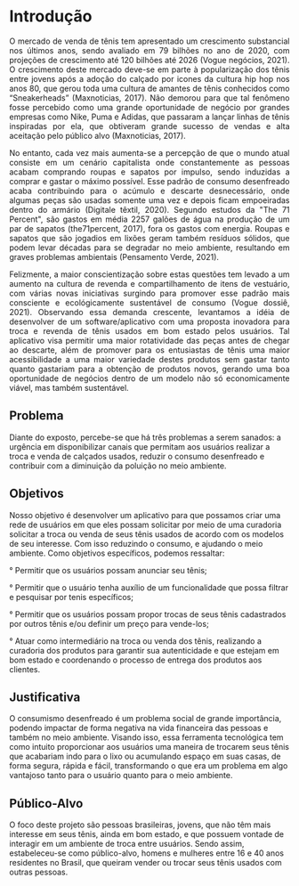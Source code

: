 # Introdução

<p align="justify">
  O mercado de venda de tênis tem apresentado um crescimento substancial nos últimos anos, sendo avaliado em 79 bilhões no ano de 2020, com projeções de crescimento até 120 bilhões até 2026 (Vogue negócios, 2021). O crescimento deste mercado deve-se em parte à popularização dos tênis entre jovens após a adoção do calçado por icones da cultura hip hop nos anos 80, que gerou toda uma cultura de amantes de tênis conhecidos como “Sneakerheads” (Maxnoticias, 2017). Não demorou para que tal fenômeno fosse percebido como uma grande oportunidade de negócio por grandes empresas como Nike, Puma e Adidas, que passaram a lançar linhas de tênis inspiradas por ela, que obtiveram grande sucesso de vendas e alta aceitação pelo público alvo (Maxnoticias, 2017).
</p>
<p align="justify"> 
  No entanto, cada vez mais aumenta-se a percepção de que o mundo atual consiste em um cenário capitalista onde constantemente as pessoas acabam comprando roupas e sapatos por impulso, sendo induzidas a comprar e gastar o máximo possível. Esse padrão de consumo desenfreado acaba contribuindo para o acúmulo e descarte desnecessário, onde algumas peças são usadas somente uma vez e depois ficam empoeiradas dentro do armário (Digitale têxtil, 2020). Segundo estudos da "The 71 Percent", são gastos em média 2257 galões de água na produção de um par de sapatos (the71percent, 2017), fora os gastos com energia. Roupas e sapatos que são jogadios em lixões geram também resíduos sólidos, que podem levar décadas para se degradar no meio ambiente, resultando em graves problemas ambientais (Pensamento Verde, 2021).<br>
</p>
<p align="justify">
  Felizmente, a maior conscientização sobre estas questões tem levado a um aumento na cultura de revenda e compartilhamento de itens de vestuário, com várias novas iniciativas surgindo para promover esse padrão mais consciente e ecológicamente sustentável de consumo (Vogue dossiê, 2021). Observando essa demanda crescente, levantamos a idéia de desenvolver de um software/aplicativo com uma proposta inovadora para troca e revenda de tênis usados em bom estado pelos usuários. Tal aplicativo visa permitir uma  maior rotatividade das peças antes de chegar ao descarte, além de promover para os entusiastas de tênis uma maior acessibilidade a uma maior variedade destes produtos sem gastar tanto quanto gastariam para a obtenção de produtos novos, gerando uma boa oportunidade de negócios dentro de um modelo não só economicamente viável, mas também sustentável.
</p>

## Problema
Diante do exposto, percebe-se que há três problemas a serem sanados: a urgência em disponibilizar canais que permitam aos usuários realizar a troca e venda de calçados usados, reduzir o consumo desenfreado e contribuir com a diminuição da poluição no meio ambiente.

## Objetivos

Nosso objetivo é desenvolver um aplicativo para que possamos criar uma rede de usuários em que eles possam solicitar por meio de uma curadoria solicitar a troca ou venda de seus tênis usados de acordo com os modelos de seu interesse. Com isso reduzindo o consumo, e ajudando o meio ambiente. Como objetivos específicos, podemos ressaltar:

° Permitir que os usuários possam anunciar seu tênis;

° Permitir que o usuário tenha auxílio de um funcionalidade que possa filtrar e pesquisar por tenis específicos;

° Permitir que os usuários possam propor trocas de seus tênis cadastrados por outros tênis e/ou definir um preço para vende-los;

° Atuar como intermediário na troca ou venda dos tênis, realizando a curadoria dos produtos para garantir sua autenticidade e que estejam em bom estado e coordenando o processo de entrega dos produtos aos clientes.

## Justificativa

O consumismo desenfreado é um problema social de grande importância, podendo impactar de forma negativa na vida financeira das pessoas e também no meio ambiente. Visando isso, essa ferramenta tecnológica tem como intuito proporcionar aos usuários uma maneira de trocarem seus tênis que acabariam indo para o lixo ou acumulando espaço em suas casas, de forma segura, rápida e fácil, transformando o que era um problema em algo vantajoso tanto para o usuário quanto para o meio ambiente.

## Público-Alvo

O foco deste projeto são pessoas brasileiras, jovens, que não têm mais interesse em seus tênis, ainda em bom estado, e que possuem vontade de interagir em um ambiente de troca entre usuários. Sendo assim, estabeleceu-se como público-alvo, homens e mulheres entre 16 e 40 anos residentes no Brasil, que queiram vender ou trocar seus tênis usados com outras pessoas.
